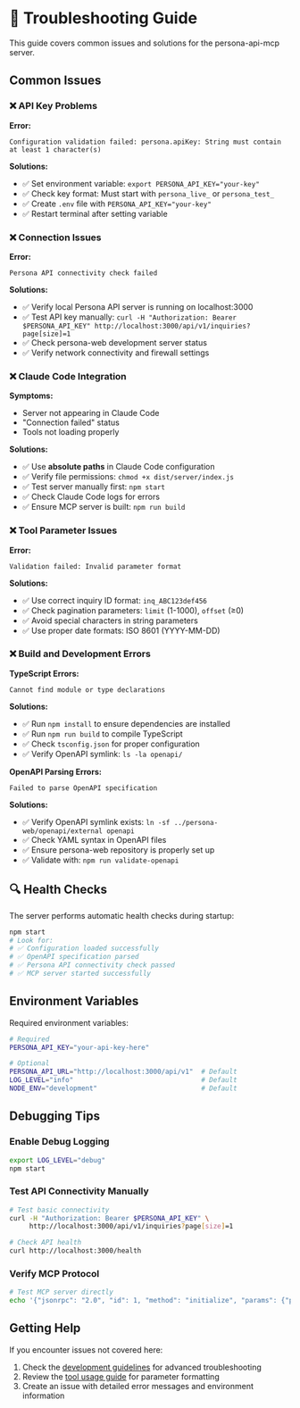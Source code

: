 # 🚨 Troubleshooting Guide

This guide covers common issues and solutions for the persona-api-mcp server.

## Common Issues

### ❌ API Key Problems

**Error:**
```
Configuration validation failed: persona.apiKey: String must contain at least 1 character(s)
```

**Solutions:**
- ✅ Set environment variable: `export PERSONA_API_KEY="your-key"`
- ✅ Check key format: Must start with `persona_live_` or `persona_test_`
- ✅ Create `.env` file with `PERSONA_API_KEY="your-key"`
- ✅ Restart terminal after setting variable

### ❌ Connection Issues

**Error:**
```
Persona API connectivity check failed
```

**Solutions:**
- ✅ Verify local Persona API server is running on localhost:3000
- ✅ Test API key manually: `curl -H "Authorization: Bearer $PERSONA_API_KEY" http://localhost:3000/api/v1/inquiries?page[size]=1`
- ✅ Check persona-web development server status
- ✅ Verify network connectivity and firewall settings

### ❌ Claude Code Integration

**Symptoms:**
- Server not appearing in Claude Code
- "Connection failed" status
- Tools not loading properly

**Solutions:**
- ✅ Use **absolute paths** in Claude Code configuration
- ✅ Verify file permissions: `chmod +x dist/server/index.js`
- ✅ Test server manually first: `npm start`
- ✅ Check Claude Code logs for errors
- ✅ Ensure MCP server is built: `npm run build`

### ❌ Tool Parameter Issues

**Error:**
```
Validation failed: Invalid parameter format
```

**Solutions:**
- ✅ Use correct inquiry ID format: `inq_ABC123def456`
- ✅ Check pagination parameters: `limit` (1-1000), `offset` (≥0)
- ✅ Avoid special characters in string parameters
- ✅ Use proper date formats: ISO 8601 (YYYY-MM-DD)

### ❌ Build and Development Errors

**TypeScript Errors:**
```
Cannot find module or type declarations
```

**Solutions:**
- ✅ Run `npm install` to ensure dependencies are installed
- ✅ Run `npm run build` to compile TypeScript
- ✅ Check `tsconfig.json` for proper configuration
- ✅ Verify OpenAPI symlink: `ls -la openapi/`

**OpenAPI Parsing Errors:**
```
Failed to parse OpenAPI specification
```

**Solutions:**
- ✅ Verify OpenAPI symlink exists: `ln -sf ../persona-web/openapi/external openapi`
- ✅ Check YAML syntax in OpenAPI files
- ✅ Ensure persona-web repository is properly set up
- ✅ Validate with: `npm run validate-openapi`

## 🔍 Health Checks

The server performs automatic health checks during startup:

```bash
npm start
# Look for:
# ✅ Configuration loaded successfully
# ✅ OpenAPI specification parsed
# ✅ Persona API connectivity check passed
# ✅ MCP server started successfully
```

## Environment Variables

Required environment variables:

```bash
# Required
PERSONA_API_KEY="your-api-key-here"

# Optional
PERSONA_API_URL="http://localhost:3000/api/v1"  # Default
LOG_LEVEL="info"                                # Default
NODE_ENV="development"                          # Default
```

## Debugging Tips

### Enable Debug Logging

```bash
export LOG_LEVEL="debug"
npm start
```

### Test API Connectivity Manually

```bash
# Test basic connectivity
curl -H "Authorization: Bearer $PERSONA_API_KEY" \
     http://localhost:3000/api/v1/inquiries?page[size]=1

# Check API health
curl http://localhost:3000/health
```

### Verify MCP Protocol

```bash
# Test MCP server directly
echo '{"jsonrpc": "2.0", "id": 1, "method": "initialize", "params": {"protocolVersion": "2024-11-05", "capabilities": {}, "clientInfo": {"name": "test", "version": "1.0.0"}}}' | node dist/server/index.js
```

## Getting Help

If you encounter issues not covered here:

1. Check the [development guidelines](../AGENTS.md) for advanced troubleshooting
2. Review the [tool usage guide](TOOL_USAGE_GUIDE.md) for parameter formatting
3. Create an issue with detailed error messages and environment information